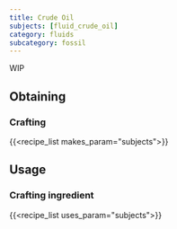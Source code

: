 ```yaml
---
title: Crude Oil
subjects: [fluid_crude_oil]
category: fluids
subcategory: fossil
---
```


WIP

Obtaining
---------

### Crafting
{{<recipe_list makes_param="subjects">}}

Usage
-----

### Crafting ingredient
{{<recipe_list uses_param="subjects">}}